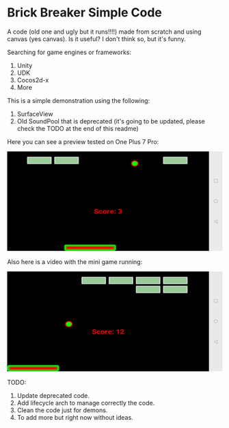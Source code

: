 # Brick Breaker Simple Code

A code (old one and ugly but it runs!!!!) made from scratch and using canvas (yes canvas). Is it useful? I don't think so, 
but it's funny.

Searching for game engines or frameworks:

1. Unity
2. UDK
3. Cocos2d-x
4. More

This is a simple demonstration using the following:

1. SurfaceView
2. Old SoundPool that is deprecated (it's going to be updated, please check the TODO at the end of this readme)

Here you can see a preview tested on One Plus 7 Pro:

![Screenshot](https://github.com/cpinan/BrickBreakerAndroidProject/blob/master/resource/screenshot?raw=true)

Also here is a video with the mini game running:

![Demo](https://github.com/cpinan/BrickBreakerAndroidProject/blob/master/resource/gif_demons.gif)

TODO:
1. Update deprecated code.
2. Add lifecycle arch to manage correctly the code.
3. Clean the code just for demons.
4. To add more but right now without ideas.
